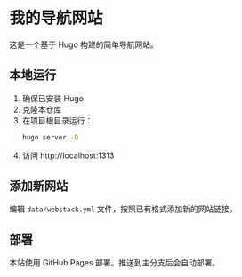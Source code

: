# 我的导航网站

这是一个基于 Hugo 构建的简单导航网站。

## 本地运行

1. 确保已安装 Hugo
2. 克隆本仓库
3. 在项目根目录运行：
   ```bash
   hugo server -D
   ```
4. 访问 http://localhost:1313

## 添加新网站

编辑 `data/webstack.yml` 文件，按照已有格式添加新的网站链接。

## 部署

本站使用 GitHub Pages 部署。推送到主分支后会自动部署。 